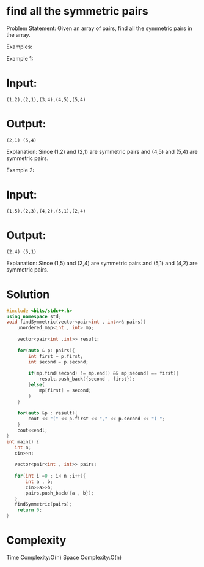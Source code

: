 # find all the symmetric pairs
Problem Statement: Given an array of pairs, find all the symmetric pairs in the array.

Examples:

Example 1:
# Input: 
```(1,2),(2,1),(3,4),(4,5),(5,4)```
# Output: 
```(2,1) (5,4)```

Explanation: Since (1,2) and (2,1) are symmetric pairs and (4,5) and (5,4) are symmetric pairs.

Example 2:
# Input:
```(1,5),(2,3),(4,2),(5,1),(2,4)```
# Output: 
```(2,4) (5,1)```

Explanation: Since (1,5) and (2,4) are symmetric pairs and (5,1) and (4,2) are symmetric pairs.

# Solution
```C++
#include <bits/stdc++.h>
using namespace std;
void findSymmetric(vector<pair<int , int>>& pairs){
    unordered_map<int , int> mp;
    
    vector<pair<int ,int>> result;
    
    for(auto & p: pairs){
        int first = p.first;
        int second = p.second;
        
        if(mp.find(second) != mp.end() && mp[second] == first){
            result.push_back({second , first});
        }else{
            mp[first] = second;
        }
    }
    
    for(auto &p : result){
        cout << "(" << p.first << "," << p.second << ") ";
    }
    cout<<endl;
}
int main() {
   int n;
   cin>>n;
   
   vector<pair<int , int>> pairs;
   
   for(int i =0 ; i< n ;i++){
       int a , b;
       cin>>a>>b;
       pairs.push_back({a , b});
   }
   findSymmetric(pairs);
    return 0;
}
```
# Complexity
Time Complexity:O(n)
Space Complexity:O(n)